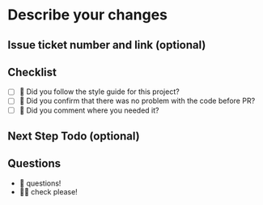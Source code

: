 # Describe your changes

## Issue ticket number and link (optional)

## Checklist

- [ ] 🤔 Did you follow the style guide for this project?
- [ ] 🤔 Did you confirm that there was no problem with the code before PR?
- [ ] 🤔 Did you comment where you needed it?

## Next Step Todo (optional)

## Questions

- 💬 questions!
- 🤷‍♂️ check please!
